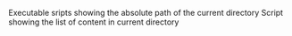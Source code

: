 Executable sripts showing the absolute path of the current directory
Script showing the list of content in current directory

